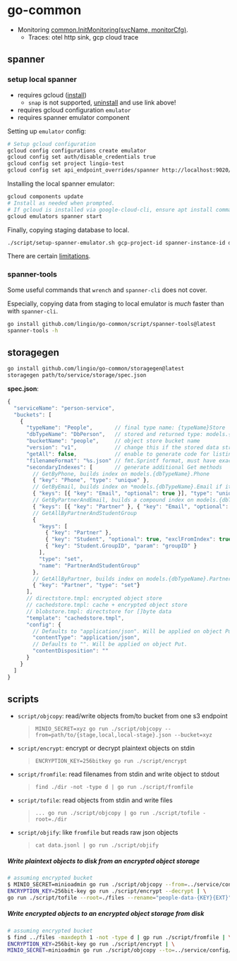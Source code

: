 # go-common

- Monitoring [common.InitMonitoring(svcName, monitorCfg)](trace.go#L56).
  - Traces: otel http sink, gcp cloud trace

## spanner

### setup local spanner

- requires gcloud ([install](https://cloud.google.com/sdk/docs/install))
  - `snap` is not supported, [uninstall](https://cloud.google.com/sdk/docs/downloads-snap) and use link above!
- requires gcloud configuration `emulator`
- requires spanner emulator component

Setting up `emulator` config:
```bash
# Setup gcloud configuration
gcloud config configurations create emulator
gcloud config set auth/disable_credentials true
gcloud config set project lingio-test
gcloud config set api_endpoint_overrides/spanner http://localhost:9020/
```

Installing the local spanner emulator:
```bash
gcloud components update
# Install as needed when prompted.
# If gcloud is installed via google-cloud-cli, ensure apt install command starts with google-cloud-cli instead of google-cloud-sdk
gcloud emulators spanner start
```

Finally, copying staging database to local.
```bash
./script/setup-spanner-emulator.sh gcp-project-id spanner-instance-id database-name
```

There are certain [limitations](https://cloud.google.com/spanner/docs/emulator#limitations).

### spanner-tools

Some useful commands that `wrench` and `spanner-cli` does not cover.

Especially, copying data from staging to local emulator is *much* faster than with `spanner-cli`.

```bash
go install github.com/lingio/go-common/script/spanner-tools@latest
spanner-tools -h
```

## storagegen

```bash
go install github.com/lingio/go-common/storagegen@latest
storagegen path/to/service/storage/spec.json
```

**spec.json**:
```javascript
{
  "serviceName": "person-service",
  "buckets": [
    {
      "typeName": "People",       // final type name: {typeName}Store
      "dbTypeName": "DbPerson",   // stored and returned type: models.{dbTypeName}
      "bucketName": "people",     // object store bucket name
      "version": "v1",            // change this if the stored data structure is changed
      "getAll": false,            // enable to generate code for listing all objects
      "filenameFormat": "%s.json" // fmt.Sprintf format, must have exactly one %s (ID)
      "secondaryIndexes": [       // generate additional Get methods
        // GetByPhone, builds index on models.{dbTypeName}.Phone
        { "key": "Phone", "type": "unique" },
        // GetByEmail, builds index on *models.{dbTypeName}.Email if it not nil
        { "keys": [{ "key": "Email", "optional": true }], "type": "unique" },
        // GetByPartnerAndEmail, builds a compound index on models.{dbTypeName}.Partner and *models.{dbTypeName}.Email if it not nil
        { "keys": [{ "key": "Partner" }, { "key": "Email", "optional": true }], "type": "unique", "name": "PartnerAndEmail" },
        // GetAllByPartnerAndStudentGroup
        {
          "keys": [
            { "key": "Partner" },
            { "key": "Student", "optional": true, "exclFromIndex": true },
            { "key": "Student.GroupID", "param": "groupID" }
          ],
          "type": "set",
          "name": "PartnerAndStudentGroup"
        },
        // GetAllByPartner, builds index on models.{dbTypeName}.Partner
        { "key": "Partner", "type": "set"}
      ],
      // directstore.tmpl: encrypted object store
      // cachedstore.tmpl: cache + encrypted object store
      // blobstore.tmpl: directstore for []byte data
      "template": "cachedstore.tmpl",
      "config": {
        // Defaults to "application/json". Will be applied on object Put.
        "contentType": "application/json",
        // Defaults to "". Will be applied on object Put.
        "contentDisposition": ""
      }
    }
  ]
}
```

## scripts

- `script/objcopy`: read/write objects from/to bucket from one s3 endpoint
  > `MINIO_SECRET=xyz go run ./script/objcopy --from=path/to/{stage,local,local-stage}.json --bucket=xyz`
- `script/encrypt`: encrypt or decrypt plaintext objects on stdin
  > `ENCRYPTION_KEY=256bitkey go run ./script/encrypt`
- `script/fromfile`: read filenames from stdin and write object to stdout
  > `find ./dir -not -type d | go run ./script/fromfile`
- `script/tofile`: read objects from stdin and write files
  > `... go run ./script/objcopy | go run ./script/tofile -root=./dir`
- `script/objify`: like `fromfile` but reads raw json objects
  > `cat data.jsonl | go run ./script/objify`

##### Write plaintext objects to disk from an encrypted object storage

```bash
# assuming encrypted bucket
$ MINIO_SECRET=minioadmin go run ./script/objcopy --from=../service/config/local-stage.json --bucket=people | \
ENCRYPTION_KEY=256bit-key go run ./script/encrypt --decrypt | \
go run ./script/tofile --root=./files --rename="people-data-{KEY}{EXT}"
```

##### Write encrypted objects to an encrypted object storage from disk

```bash
# assuming encrypted bucket
$ find ../files -maxdepth 1 -not -type d | gp run ./script/fromfile | \
ENCRYPTION_KEY=256bit-key go run ./script/encrypt | \
MINIO_SECRET=minioadmin go run ./script/objcopy --to=../service/config/local-stage.json --bucket=people
```
